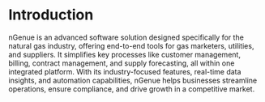# Introduction

nGenue is an advanced software solution designed specifically for the natural gas industry, offering end-to-end tools for gas marketers, utilities, and suppliers. It simplifies key processes like customer management, billing, contract management, and supply forecasting, all within one integrated platform. With its industry-focused features, real-time data insights, and automation capabilities, nGenue helps businesses streamline operations, ensure compliance, and drive growth in a competitive market.


